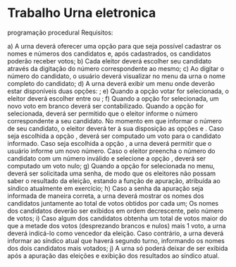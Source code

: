 # Trabalho Urna eletronica
programação procedural
Requisitos:

a) A urna deverá oferecer uma opção para que seja possível cadastrar os nomes e números dos candidatos e, após cadastrados, os candidatos poderão receber votos;
b) Cada eleitor deverá escolher seu candidato através da digitação do número correspondente ao mesmo;
c) Ao digitar o número do candidato, o usuário deverá visualizar no menu da urna o nome completo do candidato;
d) A urna deverá exibir um menu onde deverão estar disponíveis duas opções: <Votar> <Apurar Votos>;
e) Quando a opção votar for selecionada, o eleitor deverá escolher entre <Votar em Branco> ou <Votar em um Candidato>;
f) Quando a opção <Votar em Branco> for selecionada, um novo voto em branco deverá ser contabilizado. Quando a opção <Votar em um Candidato> for selecionada, deverá ser permitido que o eleitor informe o número correspondente a seu candidato. No momento em que informar o número de seu candidato, o eleitor deverá ter à sua disposição as opções <Confirmar> e <Corrigir>. Caso seja escolhida a opção <Confirmar>, deverá ser computado um voto para o candidato informado. Caso seja escolhida a opção <Corrigir>, a urna deverá permitir que o usuário informe um novo número. Caso o eleitor preencha o número do candidato com um número inválido e selecione a opção <Confirmar>, deverá ser computado um voto nulo;
g) Quando a opção <Apurar Votos> for selecionada no menu, deverá ser solicitada uma senha, de modo que os eleitores não possam saber o resultado da eleição, estando a função de apuração, atribuída ao síndico atualmente em exercício;
h) Caso a senha da apuração seja informada de maneira correta, a urna deverá mostrar os nomes dos candidatos juntamente ao total de votos obtidos por cada um; Os nomes dos candidatos deverão ser exibidos em ordem decrescente, pelo número de votos;
i) Caso algum dos candidatos obtenha um total de votos maior do que a metade dos votos (desprezando brancos e nulos) mais 1 voto, a urna deverá indicá-lo como vencedor da eleição. Caso contrário, a urna deverá informar ao síndico atual que haverá segundo turno, informando os nomes dos dois candidatos mais votados;
j) A urna só poderá deixar de ser exibida após a apuração das eleições e exibição dos resultados ao síndico atual.
